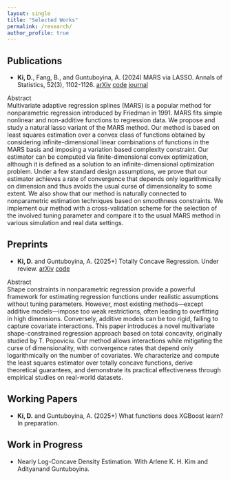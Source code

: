 ```yaml
---
layout: single
title: "Selected Works"
permalink: /research/
author_profile: true
---
```


## Publications

- **Ki, D.**, Fang, B., and Guntuboyina, A. (2024) MARS via LASSO. Annals of Statistics, 52(3), 1102-1126. [arXiv](https://arxiv.org/abs/2111.11694) [code](https://github.com/DohyeongKi/mars-lasso-paper) [journal](https://projecteuclid.org/journals/annals-of-statistics/volume-52/issue-3/MARS-via-LASSO/10.1214/24-AOS2384.full)

<div class="header">Abstract</div>
<div class="content">
Multivariate adaptive regression splines (MARS) is a popular method for nonparametric regression introduced by Friedman in 1991. MARS fits simple nonlinear and non-additive functions to regression data. We propose and study a natural lasso variant of the MARS method. Our method is based on least squares estimation over a convex class of functions obtained by considering infinite-dimensional linear combinations of functions in the MARS basis and imposing a variation based complexity constraint. Our estimator can be computed via finite-dimensional convex optimization, although it is defined as a solution to an infinite-dimensional optimization problem. Under a few standard design assumptions, we prove that our estimator achieves a rate of convergence that depends only logarithmically on dimension and thus avoids the usual curse of dimensionality to some extent. We also show that our method is naturally connected to nonparametric estimation techniques based on smoothness constraints. We implement our method with a cross-validation scheme for the selection of the involved tuning parameter and compare it to the usual MARS method in various simulation and real data settings.
</div>

## Preprints

- **Ki, D.** and Guntuboyina, A. (2025+) Totally Concave Regression. Under review. [arXiv](https://arxiv.org/abs/2501.04360) [code](https://github.com/DohyeongKi/tc-reg-paper)

<div class="header">Abstract</div>
<div class="content">
Shape constraints in nonparametric regression provide a powerful framework for estimating regression functions under realistic assumptions without tuning parameters. However, most existing methods—except additive models—impose too weak restrictions, often leading to overfitting in high dimensions. Conversely, additive models can be too rigid, failing to capture covariate interactions. This paper introduces a novel multivariate shape-constrained regression approach based on total concavity, originally studied by T. Popoviciu. Our method allows interactions while mitigating the curse of dimensionality, with convergence rates that depend only logarithmically on the number of covariates. We characterize and compute the least squares estimator over totally concave functions, derive theoretical guarantees, and demonstrate its practical effectiveness through empirical studies on real-world datasets.
</div>

## Working Papers

- **Ki, D.** and Guntuboyina, A. (2025+) What functions does XGBoost learn? In preparation. 


## Work in Progress

- Nearly Log-Concave Density Estimation. With Arlene K. H. Kim and Adityanand Guntuboyina.
